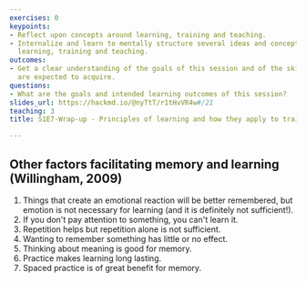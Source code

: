 ```yaml
---
exercises: 0
keypoints:
- Reflect upon concepts around learning, training and teaching.
- Internalize and learn to mentally structure several ideas and concepts related to
  learning, training and teaching.
outcomes:
- Get a clear understanding of the goals of this session and of the skil the learners
  are expected to acquire.
questions:
- What are the goals and intended learning outcomes of this session?
slides_url: https://hackmd.io/@nyTtT/r1tHvVR4w#/21
teaching: 3
title: S1E7-Wrap-up - Principles of learning and how they apply to training and teaching

---
```



## Other factors facilitating memory and learning (Willingham, 2009)

1. Things that create an emotional reaction will be better remembered, but emotion is not necessary for learning (and it is definitely not sufficient!).
2. If you don't pay attention to something, you can't learn it.
3. Repetition helps but repetition alone is not sufficient.
4. Wanting to remember something has little or no effect.
5. Thinking about meaning is good for memory.
6. Practice makes learning long lasting.
7. Spaced practice is of great benefit for memory.
